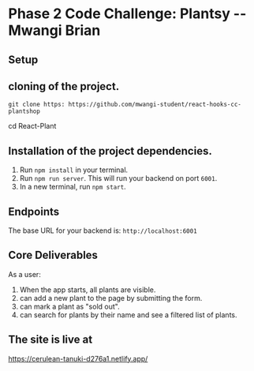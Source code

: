 # Phase 2 Code Challenge: Plantsy --Mwangi Brian

## Setup

## cloning of the project.

```
git clone https: https://github.com/mwangi-student/react-hooks-cc-plantshop

```

cd React-Plant

## Installation of the project dependencies.

1. Run `npm install` in your terminal.
2. Run `npm run server`. This will run your backend on port `6001`.
3. In a new terminal, run `npm start`.

## Endpoints

The base URL for your backend is: `http://localhost:6001`

## Core Deliverables

As a user:

1. When the app starts, all plants are visible.
2. can add a new plant to the page by submitting the form.
3. can mark a plant as "sold out".
4. can search for plants by their name and see a filtered list of plants.

## The site is live at

https://cerulean-tanuki-d276a1.netlify.app/
